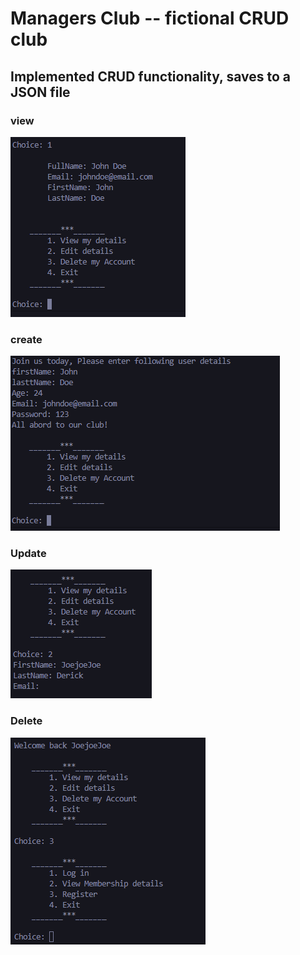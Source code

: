 # Managers Club -- fictional CRUD club

## Implemented CRUD functionality, saves to a JSON file

### view

![View](/account_details.PNG)

### create

![Create](/register.PNG)

### Update

![Update](/update.PNG)

### Delete

![Delete](/delete.PNG)

